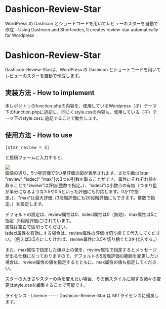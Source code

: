 # Dashicon-Review-Star
<p>WordPress の Dashicon とショートコードを用いてレビューのスターを自動で作成 - Using Dashicon and Shortcodes, It creates review-star automatically for Wordpress</p>

Dashicon-Review-Star
=====
<p>Dashicon-Review-Starは、WordPress の Dashicon とショートコードを用いてレビューのスターを自動で作成します。</p>

実装方法 - How to implement
-----
<p>本レポジトリのfunction.phpの内容を、使用しているWordpress（子）テーマ下のfunction.phpに追記し、同じくstyle.cssの内容も、使用している（子）テーマ下のstyle.cssに追記することで動作します。</p>

使用方法 - How to use
-----
<pre>[star review = 3]</pre>
と投稿フォームに入力すると、<br>
<p><img src="http://societaltrends.tech/wp-content/uploads/2016/12/reviewStar.png"><br>
画像の通り、5つ星評価で3つ星評価の図が表示されます。また引数は[star "review" "isdeci" "max"]の3つの引数を取ることができ、属性にそれぞれ値を取ることで"review"は評価(整数で指定。）、"isdeci"は小数点の有無（つまり星が半分になるような3.5や0.5といった評価にも対応します。0か1で指定。）、"max"は最大評価（3段階評価にも20段階評価にもできます。整数で指定。）を設定します。</p>
<p>デフォルトの設定は、review属性は0、isdeci属性は0（無効）、max属性は5に指定（5段階評価に)されています。<br>
属性は空白で区切ってください。<br>
isdeci属性を有効にする場合は、review属性の評価は切り捨てて代入してください。（例えば3.5点にしたければ、review属性に3.5を切り捨てた3を代入する。）</p>
<p>また、max属性で指定した値以上の値を、review属性で指定するとメッセージが出る仕様になっておりますので、デフォルトの5段階評価の範囲を変更したい場合は、review属性の値を指定するとともに、max属性の値も指定してください。</p>
<p>スターの大きさやスターの色を変えたい場合、その他スタイルに関する諸々の変更はstyle.cssを編集することで可能です。</p>
ライセンス - Licence
-----
Dashicon-Review-Star は MITライセンスに帰属します。
